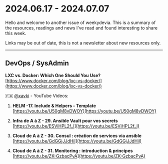# 2024.06.17 - 2024.07.07

Hello and welcome to another issue of weekydevia. This is a summary of the
resources, readings and news I've read and found interesting to share this week.

Links may be out of date, this is not a newsletter about new resources only.

-----

## DevOps / SysAdmin

**LXC vs. Docker: Which One Should You Use?**  
[https://www.docker.com/blog/lxc-vs-docker/](https://www.docker.com/blog/lxc-vs-docker/)

🇫🇷 [@xavki](https://www.youtube.com/@xavki) - YouTube Videos:

1. **HELM -17. Include & Helpers - Template**  
[https://youtu.be/U50gM8vDWOY](https://youtu.be/U50gM8vDWOY)

2. **Infra de A à Z - 29. Ansible Vault pour vos secrets**  
[https://youtu.be/ESViHPL2f_I](https://youtu.be/ESViHPL2f_I)

3. **Cloud de A à Z - 30. Consul : création de services via ansible**  
[https://youtu.be/GdGGjJJdHiI](https://youtu.be/GdGGjJJdHiI)

4. **Cloud de A à Z - 31. Monitoring : introduction & principes**  
[https://youtu.be/ZK-GzbacPvA](https://youtu.be/ZK-GzbacPvA)
